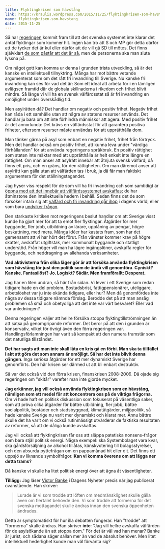 ```yaml
---
title: Flyktingkrisen som hävstång
link: https://kraulis.wordpress.com/2015/11/25/flyktingkrisen-som-havstang/
name: flyktingkrisen-som-havstang
date: 2015-11-25
---
```

Så har [regeringen](http://www.dn.se/nyheter/politik/asa-romson-kampade-mot-tararna-gransen-ar-nadd/) kommit fram till att det svenska systemet inte klarar det antal flyktingar som kommer hit. Ingen kan tro att S och MP gör detta därför att de tycker det är kul eller därför att de vill gå SD till mötes. Det finns självklart [de som påstår att det är så](http://www.dagensarena.se/opinion/marcus-priftis-rasisternas-agenda-ar-det-som-enar-politikerna/), men de personerna ska man sluta lyssna på.

Om något gott kan komma ur denna i grunden trista utveckling, så är det kanske en intellektuell tillnyktring. Många har mot bättre vetande argumenterat som om det rått fri invandring till Sverige. Nu kanske fri invandring kan ses för vad det är: Som ett ideal att arbeta för i en tämligen avlägsen framtid där de globala skillnaderna i rikedom och frihet blivit mindre. Så länge vi vill ha en svensk välfärdsstat så är fri invandring en omöjlighet under överskådlig tid.

Men asylrätten då? Det handlar om negativ och positiv frihet. Negativ frihet kan råda i ett samhälle utan att några av statens resurser används. Det handlar ju bara om att inte förhindra människor att agera. Med positiv frihet är det annorlunda: Det krävs en välfärdsstat för att garantera positiva friheter, eftersom resurser måste användas för att upprätthålla dom.

Man tänker gärna på asyl som enbart en negativ frihet, frihet från förtryck. Men det handlar också om positiv frihet, att kunna leva under "värdiga förhållanden" för att använda regeringens språkbruk. En positiv rättighet som staten inte mäktar med att upprätthålla är helt enkelt inte längre en rättighet. Om man anser att asylrätt innebär att åtnjuta svensk välfärd, då finns ett pris, och en gräns, för den rättigheten. Om man däremot anser att asylrätt kan gälla utan att välfärden tas i bruk, ja då får man faktiskt argumentera för det ställningstagandet.



Jag hyser viss respekt för de som vill ha fri invandring och som samtidigt är [öppna med att det innebär att välfärdssystemet avskaffas](http://www.metro.se/kolumner/johan-norberg-politikerna-raddar-hellre-valfardsstaten-an-manniskoliv/EVHoky!cCFgqaXURJ2CY/); de har åtminstone den intellektuella hedern i behåll. Sedan finns det de som försöker intala sig att [välfärd och fri invandring går ihop](http://www.expressen.se/kultur/anna-hellgren-vi-kan-visst---om-vi-vill/) i dagens värld, eller som bara [undviker frågan](http://www.aftonbladet.se/debatt/article21714794.ab).

Den starkaste kritiken mot regeringens beslut handlar om att Sverige visst kunde ha gjort mer för att ta emot fler flyktingar. Åtgärder för mer byggande, fler jobb, utbildning av lärare, upplåning av pengar, högre beskattning, med mera. Många idéer har kastats fram, som har det gemensamt att vi har hört det förut. Från vänster kommer krav på högre skatter, avskaffat utgiftstak, mer kommunalt byggande och statligt understöd. Från höger vill man ha lägre ingångslöner, avskaffa regler för byggande, och neddragning av allehanda verksamheter.

**Vad aktivisterna från olika läger gör är att försöka använda flyktingkrisen som hävstång för just den politik som de ändå vill genomföra. Cyniskt? Kanske. Fantasilöst? Jo. Logiskt? Sådär. Men framförallt: Desperat.**

Jag har en liten undran, så här från sidan. Vi lever i ett Sverige som redan tidigare hade en del problem. Bostadsbrist, fattigpensionärer, uteliggare, arbetslöshet var ju inte okända tidigare, eller hur? Men då genomfördes inte några av dessa tidigare nämnda förslag. Berodde det på att man ansåg problemen så små och obetydliga att det inte var värt besväret? Eller vad var anledningen?

Denna regeringen väljer att hellre försöka stoppa flyktingtillströmningen än att satsa på genomgripande reformer. Det beror på att den i grunden är konservativ, vilket för övrigt även den förra regeringen var. Handlingsförlamningen har varit så kompakt att den numera framstår som det naturliga tillståndet.

**Det har sagts att man inte skall låta en kris gå en förbi. Man ska ta tillfället i akt att göra det som annars är omöjligt. Så har det inte blivit denna gången.** Inga seriösa åtgärder för ett mer dynamiskt Sverige har genomförts. Den här krisen ser därmed ut att bli enbart destruktiv.

Så var det också vid den förra krisen, finanskrisen 2008-2009. Då ojade sig regeringen om "skitår" varefter man inte gjorde mycket.

**Jag erkänner, jag vill också använda flyktingkrisen som en hävstång, nämligen som ett medel för att koncentrera oss på de viktiga frågorna.** Om vi hade haft en politisk diskussion som fokuserat på väsentliga saker, som att pröva olika åtgärder för bättre utbildning, fler jobb, bättre socialpolitik, bostäder och stadsbyggnad, klimatåtgärder, miljöpolitik, så hade kanske Sverige nu varit mer dynamiskt och klarat mer. Ännu bättre skulle det ha varit om vi också rutinmässigt utvärderar de faktiska resultaten av reformer, så att de dåliga kunde avskaffas.

Jag vill också att flyktingkrisen får oss att släppa patetiska nonsens-frågor som bara stjäl politisk energi. Några exempel: ska Systembolaget vara kvar, ska gårdsförsäljning av alkohol tillåtas, könskvotering till bolagsstyrelser, och den absurda pyttefrågan om en pappamånad hit eller dit. Det finns ett uppsjö av liknande symbolfrågor. **Kan vi komma överens om att lägga ner detta trams?**

Då kanske vi skulle ha litet politisk energi över att ägna åt väsentligheter.

**Tillägg:** Jag läser [Victor Banke](http://www.dn.se/kultur-noje/kulturdebatt/viktor-banke-det-kommer-alltid-att-vara-battre-att-fa-skydd-i-sverige-an-att-stangas-ute/) i Dagens Nyheter precis när jag publicerat ovanstående. Han skriver:

> Lurade är vi som trodde att löften om medmänsklighet skulle gälla även om flertalet behövde den. Vi som trodde att formerna för det svenska mottagandet skulle ändras innan den svenska öppenheten ändrades.

Detta är symptomatiskt för hur illa debatten fungerar. Han "trodde" att "formerna" skulle ändras. Han skriver **inte**: "Jag vill hellre avskaffa välfärden för de asylsökande än att stoppa dom." För det är väl vad han menar? Banke är jurist, och sådana säger sällan mer än vad de absolut behöver. Men litet intellektuell hederlighet kunde man väl förvänta sig?

